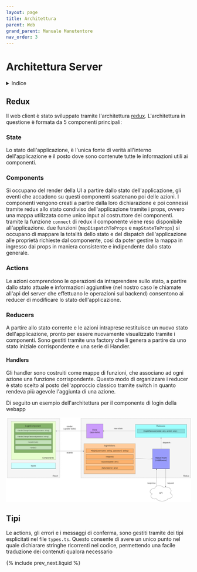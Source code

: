 ```yaml
---
layout: page
title: Architettura
parent: Web
grand_parent: Manuale Manutentore
nav_order: 3
---
```


# Architettura Server

<details closed markdown="block">
  <summary>
    Indice
  </summary>
  {: .text-delta }
1. TOC
{:toc}
</details>

## Redux

Il web client è stato sviluppato tramite l'architettura [redux](https://react-redux.js.org/). L'architettura in questione è formata da 5 componenti principali:
### State
Lo stato dell'applicazione, è l'unica fonte di verità all'interno
dell'applicazione e il posto dove sono contenute tutte le informazioni
utili ai componenti.

### Components
Si occupano del render della UI a partire dallo stato
dell'applicazione, gli eventi che accadono su questi componenti
scatenano poi delle azioni. I componenti vengono creati a partire
dalla loro dichiarazione e poi connessi tramite redux allo stato
condiviso dell'applicazione tramite i props, ovvero una mappa
utilizzata come unico input al costruttore dei componenti. tramite la
funzione `connect` di redux il componente viene reso disponibile
all'applicazione. due funzioni (`mapDispatchToProps` e
`mapStateToProps`) si occupano di mappare la totalità dello stato e
del dispatch dell'applicazione alle proprietà richieste dal
componente, così da poter gestire la mappa in ingresso dai props in
maniera consistente e indipendente dallo stato generale.

### Actions
Le azioni comprendono le operazioni da intraprendere sullo stato, a
partire dallo stato attuale e informazioni aggiuntive (nel nostro caso
le chiamate all'api del server che effettuano le operazioni sul
backend) consentono ai reducer di modificare lo stato
dell'applicazione.

### Reducers
A partire allo stato corrente e le azioni intraprese restituisce un
nuovo stato dell'applicazione, pronto per essere nuovamente
visualizzato tramite i componenti. Sono gestiti tramite una factory
che li genera a partire da uno stato iniziale corrispondente e una
serie di Handler.
#### Handlers
Gli handler sono costruiti come mappe di funzioni, che associano ad
ogni azione una funzione corrispondente. Questo modo di organizzare i
reducer è stato scelto al posto dell'approccio classico tramite switch
in quanto rendeva più agevole l'aggiunta di una azione.

Di seguito un esempio dell'architettura per il componente di login
della webapp

![](/assets/web/web_scheme.png)

## Tipi
Le actions, gli errori e i messaggi di conferma, sono gestiti tramite
dei tipi esplicitati nel file `types.ts`. Questo consente di avere un
unico punto nel quale dichiarare stringhe ricorrenti nel codice,
permettendo una facile traduzione dei contenuti qualora necessario

{% include prev_next.liquid %}
